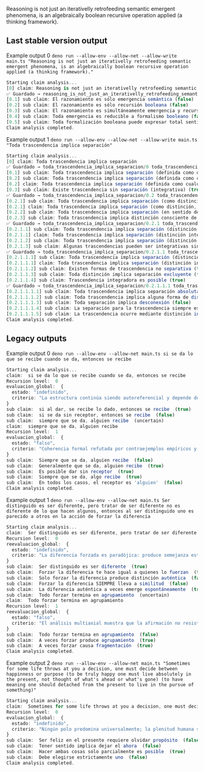 Reasoning is not just an iterativelly retrofeeding semantic emergent phenomena, is an algebraically boolean recursive operation applied (a thinking framework).

## Last stable version output

Example output 0 ```deno run --allow-env --allow-net --allow-write main.ts "Reasoning is not just an iterativelly retrofeeding semantic emergent phenomena, is an algebraically boolean recursive operation applied (a thinking framework)."```
```ts
Starting claim analysis...
[0] claim: Reasoning is not just an iterativelly retrofeeding semantic emergent phenomena, is an algebraically boolean recursive operation applied (a thinking framework).
✅ Guardado → reasoning_is_not_just_an_iterativelly_retrofeeding_semantic/0 reasoning_as_more_than_semantic_emergence.json
[0.1] sub claim: El razonamiento es sólo emergencia semántica (false)
[0.2] sub claim: El razonamiento es sólo recursión booleana (false)
[0.3] sub claim: El razonamiento es simultáneamente emergencia y recursión booleana (true)
[0.4] sub claim: Toda emergencia es reducible a formalismo booleano (false)
[0.5] sub claim: Toda formalización booleana puede expresar total sentido emergente (false)
Claim analysis completed.
```

Example output 1 ```deno run --allow-env --allow-net --allow-write main.ts "Toda trascendencia implica separación"```
```ts
Starting claim analysis...
[0] claim: Toda trascendencia implica separación
✅ Guardado → toda_trascendencia_implica_separacion/0 toda_trascendencia_implica_separacion.json
[0.1] sub claim: Toda trascendencia implica separación (definida como distinción disyuntiva) (true)
[0.2] sub claim: Toda trascendencia implica separación (definida como cualquier distinción, incluso integrativa) (uncertain)
[0.2] claim: Toda trascendencia implica separación (definida como cualquier distinción, incluso integrativa)
[0.3] sub claim: Existe trascendencia sin separación (integrativa) (true)
✅ Guardado → toda_trascendencia_implica_separacion/0.2 toda_trascendencia_implica_separacion.json
[0.2.1] sub claim: Toda trascendencia implica separación (como distinción, incluso integrativa) (uncertain)
[0.2.1] claim: Toda trascendencia implica separación (como distinción, incluso integrativa)
[0.2.2] sub claim: Toda trascendencia implica separación (en sentido de ruptura o aislamiento) (false)
[0.2.3] sub claim: Toda trascendencia implica distinción consciente de estados (true)
✅ Guardado → toda_trascendencia_implica_separacion/0.2.1 toda_trascendencia_implica_separacion.json
[0.2.1.1] sub claim: Toda trascendencia implica separación (distinción integrativa) (uncertain)
[0.2.1.1] claim: Toda trascendencia implica separación (distinción integrativa)
[0.2.1.2] sub claim: Toda trascendencia implica separación (distinción excluyente) (false)
[0.2.1.3] sub claim: Algunas trascendencias pueden ser integrativas sin separación excluyente (true)
✅ Guardado → toda_trascendencia_implica_separacion/0.2.1.1 toda_trascendencia_implica_separacion.json
[0.2.1.1.1] sub claim: Toda trascendencia implica separación (distinción integrativa) (uncertain)
[0.2.1.1.1] claim: Toda trascendencia implica separación (distinción integrativa)
[0.2.1.1.2] sub claim: Existen formas de trascendencia no separativa (true)
[0.2.1.1.3] sub claim: Toda distinción implica separación excluyente (false)
[0.2.1.1.4] sub claim: Trascendencia integradora es posible (true)
✅ Guardado → toda_trascendencia_implica_separacion/0.2.1.1.1 toda_trascendencia_implica_separacion.json
[0.2.1.1.1.1] sub claim: Toda trascendencia implica separación absoluta (false)
[0.2.1.1.1.2] sub claim: Toda trascendencia implica alguna forma de distinción (true)
[0.2.1.1.1.3] sub claim: Toda separación implica desconexión (false)
[0.2.1.1.1.4] sub claim: La separación para la trascendencia siempre es perceptible (false)
[0.2.1.1.1.5] sub claim: La trascendencia ocurre mediante distinción integrativa (true)
Claim analysis completed.
```

## Legacy outputs

Example output 0 ```deno run --allow-env --allow-net main.ts si se da lo que se recibe cuando se da, entonces se recibe```
```ts
Starting claim analysis...
claim:  si se da lo que se recibe cuando se da, entonces se recibe
Recursion level:  0
evaluacion_global:  {
  estado: "indefinido",
  criterio: "La estructura continúa siendo autoreferencial y depende de condiciones externas no especificadas; no es universal sin contextualización"
}
sub claim:  si al dar, se recibe lo dado, entonces se recibe  (true)
sub claim:  si se da sin receptor, entonces se recibe  (false)
sub claim:  siempre que se da, alguien recibe  (uncertain)
claim:  siempre que se da, alguien recibe
Recursion level:  1
evaluacion_global:  {
  estado: "falso",
  criterio: "Coherencia formal refutada por contraejemplos empíricos y laxitud semántica de 'alguien'."
}
sub claim:  Siempre que se da, alguien recibe  (false)
sub claim:  Generalmente que se da, alguien recibe  (true)
sub claim:  Es posible dar sin receptor  (true)
sub claim:  Siempre que se da, algo recibe  (true)
sub claim:  En todos los casos, el receptor es 'alguien'  (false)
Claim analysis completed.
```

Example output 1 ```deno run --allow-env --allow-net main.ts Ser distinguido es ser diferente, pero tratar de ser diferente no es diferente de lo que hacen algunos, entonces al ser distinguido uno es parecido a otros en la acción de forzar la diferencia```
```ts
Starting claim analysis...
claim:  Ser distinguido es ser diferente, pero tratar de ser diferente no es diferente de lo que hacen algunos, entonces al ser distinguido uno es parecido a otros en la acción de forzar la diferencia
Recursion level:  0
reevaluacion_global:  {
  estado: "indefinido",
  criterio: "La diferencia forzada es paradójica: produce semejanza estructural dentro de la diferencia, pero puede haber excepciones singulares. Estado final: irreducible, bucle interpretativo abierto."
}
sub claim:  Ser distinguido es ser diferente  (true)
sub claim:  Forzar la diferencia te hace igual a quienes lo fuerzan  (true)
sub claim:  Solo forzar la diferencia produce distinción auténtica  (false)
sub claim:  Forzar la diferencia SIEMPRE lleva a similitud  (false)
sub claim:  La diferencia auténtica a veces emerge espontáneamente  (true)
sub claim:  Todo forzar termina en agrupamiento  (uncertain)
claim:  Todo forzar termina en agrupamiento
Recursion level:  1
reevaluacion_global:  {
  estado: "falso",
  criterio: "El análisis multiaxial muestra que la afirmación no resiste contraejemplos robustos y requiere marco condicional, no absoluto."
}
sub claim:  Todo forzar termina en agrupamiento  (false)
sub claim:  A veces forzar produce agrupamiento  (true)
sub claim:  A veces forzar causa fragmentación  (true)
Claim analysis completed.
```

Example output 2 ```deno run --allow-env --allow-net main.ts "Sometimes for some life throws at you a decision, one must decide between happinness or purpose (to be truly happy one must live absolutely in the present, not thought of what's ahead or what's gone) (to have meaning one should detached from the present to live in the pursue of something)"```
```ts
Starting claim analysis...
claim:  Sometimes for some life throws at you a decision, one must decide between happinness or purpose (to be truly happy one must live absolutely in the present, not thought of what's ahead or what's gone) (to have meaning one should detached from the present to live in the pursue of something)
Recursion level:  0
evaluacion_global:  {
  estado: "indefinido",
  criterio: "Ningún polo predomina universalmente; la plenitud humana surge de la tensión productiva entre ambas posibilidades."
}
sub claim:  Ser feliz en el presente requiere olvidar propósito  (false)
sub claim:  Tener sentido implica dejar el ahora  (false)
sub claim:  Hacer ambas cosas solo parcialmente es posible  (true)
sub claim:  Debe elegirse estrictamente uno  (false)
Claim analysis completed.
```